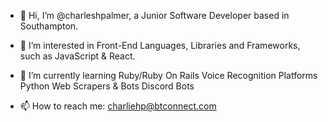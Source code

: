 - 👋 Hi, I’m @charleshpalmer, a Junior Software Developer based in Southampton.

- 👀 I’m interested in 
Front-End Languages, Libraries and Frameworks, such as JavaScript & React.

- 🌱 I’m currently learning 
Ruby/Ruby On Rails
Voice Recognition Platforms 
Python Web Scrapers & Bots
Discord Bots

- 📫 How to reach me: 
charliehp@btconnect.com


